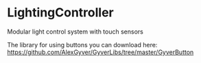 # LightingController
Modular light control system with touch sensors

The library for using buttons you can download here: https://github.com/AlexGyver/GyverLibs/tree/master/GyverButton
